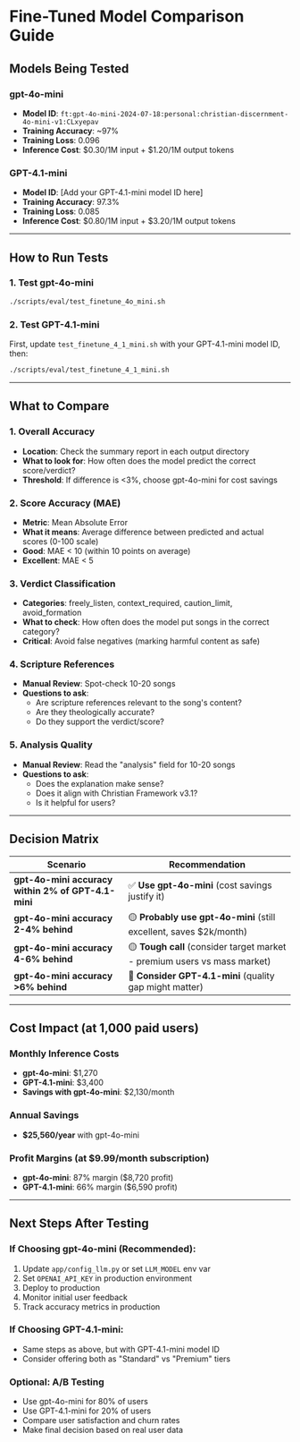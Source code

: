 # Fine-Tuned Model Comparison Guide

## Models Being Tested

### gpt-4o-mini
- **Model ID**: `ft:gpt-4o-mini-2024-07-18:personal:christian-discernment-4o-mini-v1:CLxyepav`
- **Training Accuracy**: ~97%
- **Training Loss**: 0.096
- **Inference Cost**: $0.30/1M input + $1.20/1M output tokens

### GPT-4.1-mini
- **Model ID**: [Add your GPT-4.1-mini model ID here]
- **Training Accuracy**: 97.3%
- **Training Loss**: 0.085
- **Inference Cost**: $0.80/1M input + $3.20/1M output tokens

---

## How to Run Tests

### 1. Test gpt-4o-mini
```bash
./scripts/eval/test_finetune_4o_mini.sh
```

### 2. Test GPT-4.1-mini
First, update `test_finetune_4_1_mini.sh` with your GPT-4.1-mini model ID, then:
```bash
./scripts/eval/test_finetune_4_1_mini.sh
```

---

## What to Compare

### 1. Overall Accuracy
- **Location**: Check the summary report in each output directory
- **What to look for**: How often does the model predict the correct score/verdict?
- **Threshold**: If difference is <3%, choose gpt-4o-mini for cost savings

### 2. Score Accuracy (MAE)
- **Metric**: Mean Absolute Error
- **What it means**: Average difference between predicted and actual scores (0-100 scale)
- **Good**: MAE < 10 (within 10 points on average)
- **Excellent**: MAE < 5

### 3. Verdict Classification
- **Categories**: freely_listen, context_required, caution_limit, avoid_formation
- **What to check**: How often does the model put songs in the correct category?
- **Critical**: Avoid false negatives (marking harmful content as safe)

### 4. Scripture References
- **Manual Review**: Spot-check 10-20 songs
- **Questions to ask**:
  - Are scripture references relevant to the song's content?
  - Are they theologically accurate?
  - Do they support the verdict/score?

### 5. Analysis Quality
- **Manual Review**: Read the "analysis" field for 10-20 songs
- **Questions to ask**:
  - Does the explanation make sense?
  - Does it align with Christian Framework v3.1?
  - Is it helpful for users?

---

## Decision Matrix

| Scenario | Recommendation |
|----------|---------------|
| **gpt-4o-mini accuracy within 2% of GPT-4.1-mini** | ✅ **Use gpt-4o-mini** (cost savings justify it) |
| **gpt-4o-mini accuracy 2-4% behind** | 🟡 **Probably use gpt-4o-mini** (still excellent, saves $2k/month) |
| **gpt-4o-mini accuracy 4-6% behind** | 🟡 **Tough call** (consider target market - premium users vs mass market) |
| **gpt-4o-mini accuracy >6% behind** | 🔴 **Consider GPT-4.1-mini** (quality gap might matter) |

---

## Cost Impact (at 1,000 paid users)

### Monthly Inference Costs
- **gpt-4o-mini**: $1,270
- **GPT-4.1-mini**: $3,400
- **Savings with gpt-4o-mini**: $2,130/month

### Annual Savings
- **$25,560/year** with gpt-4o-mini

### Profit Margins (at $9.99/month subscription)
- **gpt-4o-mini**: 87% margin ($8,720 profit)
- **GPT-4.1-mini**: 66% margin ($6,590 profit)

---

## Next Steps After Testing

### If Choosing gpt-4o-mini (Recommended):
1. Update `app/config_llm.py` or set `LLM_MODEL` env var
2. Set `OPENAI_API_KEY` in production environment
3. Deploy to production
4. Monitor initial user feedback
5. Track accuracy metrics in production

### If Choosing GPT-4.1-mini:
- Same steps as above, but with GPT-4.1-mini model ID
- Consider offering both as "Standard" vs "Premium" tiers

### Optional: A/B Testing
- Use gpt-4o-mini for 80% of users
- Use GPT-4.1-mini for 20% of users
- Compare user satisfaction and churn rates
- Make final decision based on real user data


